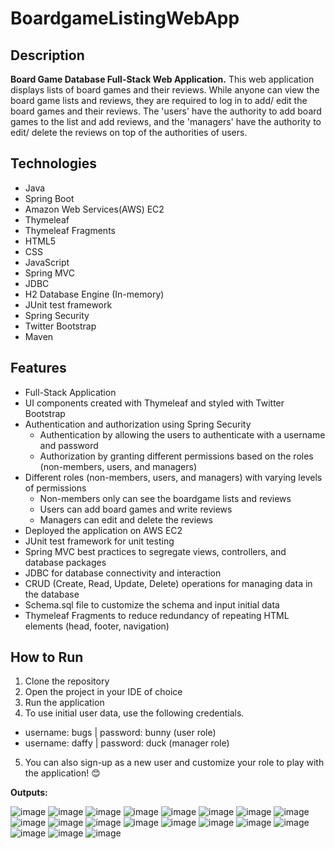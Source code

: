 # BoardgameListingWebApp

## Description

**Board Game Database Full-Stack Web Application.**
This web application displays lists of board games and their reviews. While anyone can view the board game lists and reviews, they are required to log in to add/ edit the board games and their reviews. The 'users' have the authority to add board games to the list and add reviews, and the 'managers' have the authority to edit/ delete the reviews on top of the authorities of users.  

## Technologies

- Java
- Spring Boot
- Amazon Web Services(AWS) EC2
- Thymeleaf
- Thymeleaf Fragments
- HTML5
- CSS
- JavaScript
- Spring MVC
- JDBC
- H2 Database Engine (In-memory)
- JUnit test framework
- Spring Security
- Twitter Bootstrap
- Maven

## Features

- Full-Stack Application
- UI components created with Thymeleaf and styled with Twitter Bootstrap
- Authentication and authorization using Spring Security
  - Authentication by allowing the users to authenticate with a username and password
  - Authorization by granting different permissions based on the roles (non-members, users, and managers)
- Different roles (non-members, users, and managers) with varying levels of permissions
  - Non-members only can see the boardgame lists and reviews
  - Users can add board games and write reviews
  - Managers can edit and delete the reviews
- Deployed the application on AWS EC2
- JUnit test framework for unit testing
- Spring MVC best practices to segregate views, controllers, and database packages
- JDBC for database connectivity and interaction
- CRUD (Create, Read, Update, Delete) operations for managing data in the database
- Schema.sql file to customize the schema and input initial data
- Thymeleaf Fragments to reduce redundancy of repeating HTML elements (head, footer, navigation)

## How to Run

1. Clone the repository
2. Open the project in your IDE of choice
3. Run the application
4. To use initial user data, use the following credentials.
  - username: bugs    |     password: bunny (user role)
  - username: daffy   |     password: duck  (manager role)
5. You can also sign-up as a new user and customize your role to play with the application! 😊

**Outputs:**

![image](https://github.com/user-attachments/assets/8713a508-68d1-4349-bcf4-25d7346ecfd5)
![image](https://github.com/user-attachments/assets/1f252a35-ad56-41fb-b520-a446b3a88da2)
![image](https://github.com/user-attachments/assets/7679e353-b1fe-44f7-b44d-ff25a9c0ee02)
![image](https://github.com/user-attachments/assets/dc93c1af-b38c-45ce-b879-862f7d19ccde)
![image](https://github.com/user-attachments/assets/12368662-10e7-4a6a-a7c2-77d917de982e)
![image](https://github.com/user-attachments/assets/d6694a67-968d-4ddc-b7e5-18712132a396)
![image](https://github.com/user-attachments/assets/582fee99-18d1-42f0-afa7-462f904fe4f2)
![image](https://github.com/user-attachments/assets/4285ba64-ee80-4c56-a548-d4cfe929dd56)
![image](https://github.com/user-attachments/assets/005d6907-c583-4042-b979-de8f15682879)
![image](https://github.com/user-attachments/assets/830745c1-3954-4f1e-8947-f32fec9bf1af)
![image](https://github.com/user-attachments/assets/a97d480a-8afe-4d53-95f6-dbe604866fac)
![image](https://github.com/user-attachments/assets/43c05e10-71b4-4ef0-baa2-9a6549de4a9f)
![image](https://github.com/user-attachments/assets/6e2dd41e-0730-447f-ad8b-119d1fb73d5e)
![image](https://github.com/user-attachments/assets/442c3502-fe69-42d3-94b4-bd066ac82a19)
![image](https://github.com/user-attachments/assets/9afa6ace-5cd4-425a-a39b-2ce7833d50e1)
![image](https://github.com/user-attachments/assets/d951579b-f6be-42db-8703-3f0b5ce8bcd3)
![image](https://github.com/user-attachments/assets/7dc83fab-909d-4a30-a122-29399660de3e)
![image](https://github.com/user-attachments/assets/896196ac-7117-4202-9f75-befd68b922a0)
![image](https://github.com/user-attachments/assets/0f55564c-d45a-4a7c-a974-ab994918b998)















